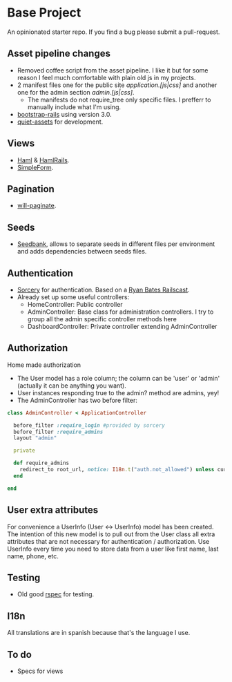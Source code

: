 # Base Project

An opinionated starter repo. If you find a bug please submit a pull-request.

## Asset pipeline changes

* Removed coffee script from the asset pipeline. I like it but for some reason I feel much comfortable with plain old js in my projects.
* 2 manifest files one for the public site *application.[js|css]* and another one for the admin section *admin.[js|css]*.
    * The manifests do not require_tree only specific files. I prefferr to manually include what I'm using.
* [bootstrap-rails](https://github.com/anjlab/bootstrap-rails) using version 3.0.
* [quiet-assets](https://github.com/evrone/quiet_assets) for development.

## Views

* [Haml](http://haml.info/) & [HamlRails](https://github.com/indirect/haml-rails).
* [SimpleForm](https://github.com/plataformatec/simple_form).

## Pagination

* [will-paginate](https://github.com/mislav/will_paginate).

## Seeds

* [Seedbank](https://github.com/james2m/seedbank), allows to separate seeds in different files per environment and adds dependencies between seeds files.

## Authentication

* [Sorcery](https://github.com/NoamB/sorcery) for authentication. Based on a [Ryan Bates Railscast](http://railscasts.com/episodes/283-authentication-with-sorcery).
* Already set up some useful controllers:
    * HomeController: Public controller
    * AdminController: Base class for administration controllers. I try to group all the admin specific controller methods here
    * DashboardController: Private controller extending AdminController

## Authorization

Home made authorization

* The User model has a role column; the column can be 'user' or 'admin' (actually it can be anything you want).
* User instances responding true to the admin? method are admins, yey!
* The AdminController has two before filter:

 ```ruby
 class AdminController < ApplicationController

   before_filter :require_login #provided by sorcery
   before_filter :require_admins
   layout "admin"

   private

   def require_admins
     redirect_to root_url, notice: I18n.t("auth.not_allowed") unless current_user.admin?
   end

 end
 ```

## User extra attributes

For convenience a UserInfo (User <-> UserInfo) model has been created. The intention of this new model is to pull out from the User class all extra attributes that are not necessary for authentication / authorization.
Use UserInfo every time you need to store data from a user like first name, last name, phone, etc.

## Testing

* Old good [rspec](https://www.relishapp.com/rspec/rspec-rails) for testing.

## I18n

All translations are in spanish because that's the language I use.

## To do

* Specs for views